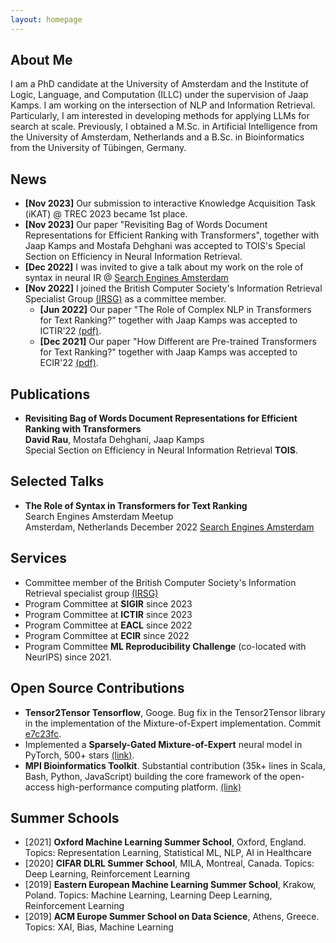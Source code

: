 ```yaml
---
layout: homepage
---
```


## About Me
I am a PhD candidate at the University of Amsterdam and the Institute of Logic, Language, and Computation (ILLC) under the supervision of Jaap Kamps. I am working on the intersection of NLP and Information Retrieval.  Particularly, I am interested in developing methods for applying LLMs for search at scale. Previously, I obtained a M.Sc. in Artificial Intelligence from the University of Amsterdam, Netherlands and a B.Sc. in Bioinformatics from the University of Tübingen, Germany. 


## News
- **[Nov 2023]** Our submission to interactive Knowledge Acquisition Task (iKAT) @ TREC 2023 became 1st place.
- **[Nov 2023]** Our paper "Revisiting Bag of Words Document Representations for Efficient Ranking with Transformers", together with Jaap Kamps and Mostafa Dehghani was accepted to TOIS's Special Section on Efficiency in Neural Information Retrieval.
- **[Dec 2022]** I was invited to give a talk about my work on the role of syntax in neural IR @ [Search Engines Amsterdam](https://www.meetup.com/sea-search-engines-amsterdam/events/289184753/)
- **[Nov 2022]** I joined the British Computer Society's Information Retrieval Specialist Group [(IRSG)](https://www.bcs.org/membership-and-registrations/member-communities/information-retrieval-specialist-group/) as a committee member.
  -  **[Jun 2022]** Our paper "The Role of Complex NLP in Transformers for Text Ranking?" together with Jaap Kamps was accepted to ICTIR'22 [(pdf)](https://arxiv.org/pdf/2207.02522.pdf).
  - **[Dec 2021]** Our paper "How Different are Pre-trained Transformers for Text Ranking?" together with Jaap Kamps was accepted to ECIR'22 [(pdf)](https://arxiv.org/pdf/2204.07233.pdf).

## Publications

- **Revisiting Bag of Words Document Representations for Efficient Ranking with Transformers**
  <br>
  **David Rau**, Mostafa Dehghani, Jaap Kamps
  <br>
  Special Section on Efficiency in Neural Information Retrieval  **TOIS**.
  <br>


## Selected Talks

- **The Role of Syntax in Transformers for Text Ranking**
  <br>
  Search Engines Amsterdam Meetup
  <br>
  Amsterdam, Netherlands December 2022 [Search Engines Amsterdam](https://www.meetup.com/sea-search-engines-amsterdam/events/289184753/)
  

## Services

- Committee member of the British Computer Society's Information Retrieval specialist group [(IRSG)](https://www.bcs.org/membership-and-registrations/member-communities/information-retrieval-specialist-group/)
- Program Committee at **SIGIR** since 2023
- Program Committee at **ICTIR** since 2023
- Program Committee at **EACL** since 2022
- Program Committee at **ECIR** since 2022
- Program Committee **ML Reproducibility Challenge** (co-located with NeurIPS) since 2021.

## Open Source Contributions
- **Tensor2Tensor Tensorflow**, Googe. Bug fix in the Tensor2Tensor library in the implementation of the Mixture-of-Expert implementation. Commit
[e7c23fc](https://github.com/tensorflow/tensor2tensor/pull/1627).
- Implemented a **Sparsely-Gated Mixture-of-Expert** neural model in PyTorch, 500+ stars [(link)](https://github.com/davidmrau/mixture-of-experts).
- **MPI Bioinformatics Toolkit**. Substantial contribution (35k+ lines in Scala, Bash, Python, JavaScript) building the core framework of the
open-access high-performance computing platform. [(link)](https://github.com/proteinevolution/Toolkit/graphs/contributors)

## Summer Schools
- [2021] **Oxford Machine Learning Summer School**, Oxford, England. Topics: Representation Learning, Statistical ML, NLP, AI in Healthcare 
- [2020] **CIFAR DLRL Summer School**, MILA, Montreal, Canada. Topics: Deep Learning, Reinforcement Learning 
- [2019] **Eastern European Machine Learning Summer School**, Krakow, Poland. Topics: Machine Learning, Learning Deep Learning, Reinforcement Learning 
- [2019] **ACM Europe Summer School on Data Science**, Athens, Greece. Topics: XAI, Bias, Machine Learning 
